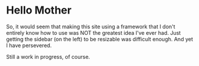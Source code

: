 # Hello Mother

So, it would seem that making this site using a framework that I don't entirely know how to use was NOT the greatest idea I've ever had.
Just getting the sidebar (on the left) to be resizable was difficult enough. And yet I have persevered.

Still a work in progress, of course.

